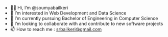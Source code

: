 - 👋🏻 Hi, I’m @soumyabailkeri
- 💬 I’m interested in Web Development and Data Science
- 🌱 I’m currently pursuing Bachelor of Engineering in Computer Science
- 💞️ I’m looking to collaborate with and contribute to new software projects
- 📫 How to reach me : srbailkeri@gmail.com

<!---
soumyabailkeri/soumyabailkeri is a ✨ special ✨ repository because its `README.md` (this file) appears on your GitHub profile.
You can click the Preview link to take a look at your changes.
--->
